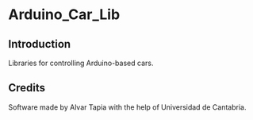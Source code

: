 # Arduino_Car_Lib
## Introduction
Libraries for controlling Arduino-based cars.
## Credits
Software made by Alvar Tapia with the help of Universidad de Cantabria.
